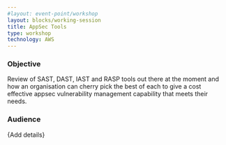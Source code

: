 ```yaml
---
#layout: event-point/workshop
layout: blocks/working-session
title: AppSec Tools
type: workshop
technology: AWS
---
```


### Objective

Review of SAST, DAST, IAST and RASP tools out there at the moment and how an organisation can cherry pick the best of each to give a cost effective appsec vulnerability management capability that meets their needs.

### Audience 

{Add details}
